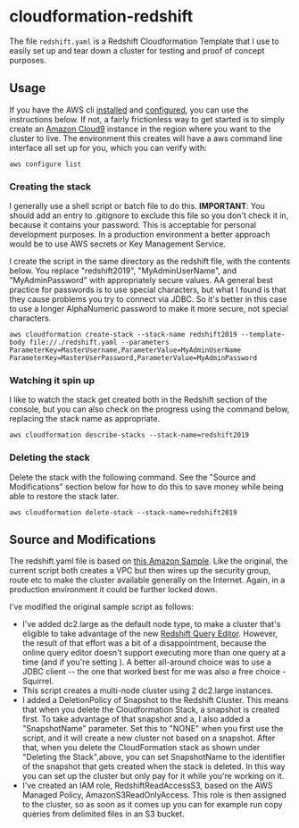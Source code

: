
# cloudformation-redshift

The file ```redshift.yaml``` is a Redshift Cloudformation Template that I use to easily set up and tear down a cluster for testing and proof of concept purposes. 

## Usage

If you have the AWS cli [installed](https://docs.aws.amazon.com/cli/latest/userguide/cli-chap-install.html) and [configured](https://docs.aws.amazon.com/cli/latest/userguide/cli-chap-configure.html), you can use the instructions below.  If not, a fairly frictionless way to get started is to simply create an [Amazon Cloud9](https://aws.amazon.com/cloud9/) instance in the region where you want to the cluster to live.  The environment this creates will have a aws command line interface all set up for you, which you can verify with:

```
aws configure list
```

### Creating the stack

I generally use a shell script or batch file to do this.  **IMPORTANT**:  You should add an entry to .gitignore to exclude this file so you don't check it in, because it contains your password.  This is acceptable for personal development purposes.  In a production environment a better approach would be to use AWS secrets or Key Management Service.

I create the script in the same directory as the redshift file, with the contents below.  You replace "redshift2019", "MyAdminUserName", and "MyAdminPassword" with appropriately secure values.  AA general best practice for passwords is to use special characters, but what I found is that they cause problems you try to connect via JDBC.  So it's better in this case to use a longer AlphaNumeric password to make it more secure, not special characters.

```
aws cloudformation create-stack --stack-name redshift2019 --template-body file://./redshift.yaml --parameters ParameterKey=MasterUsername,ParameterValue=MyAdminUserName ParameterKey=MasterUserPassword,ParameterValue=MyAdminPassword
```

### Watching it spin up

I like to watch the stack get created both in the Redshift section of the console, but you can also check on the progress using the command below, replacing the stack name as appropriate.

```
aws cloudformation describe-stacks --stack-name=redshift2019 
```

### Deleting the stack

Delete the stack with the following command.  See the "Source and Modifications" section below for how to do this to save money while being able to restore the stack later.

```
aws cloudformation delete-stack --stack-name=redshift2019 
```

## Source and Modifications

The redshift.yaml file is based on [this Amazon Sample](https://docs.aws.amazon.com/AWSCloudFormation/latest/UserGuide/quickref-redshift.html).  Like the original, the current script both creates a VPC but then wires up the security group, route etc to make the cluster available generally on the Internet.  Again, in a production environment it could be further locked down.

I've modified the original sample script as follows:

* I've added dc2.large as the default node type, to make a cluster that's eligible to take advantage of the new [Redshift Query Editor](https://docs.aws.amazon.com/redshift/latest/mgmt/query-editor.html).  However, the result of that effort was a bit of a disappointment, because the online query editor doesn't support executing more than one query at a time (and if you're setting ).  A better all-around choice was to use a JDBC client -- the one that worked best for me was also a free choice - Squirrel.
* This script creates a multi-node cluster using 2 dc2.large instances.
* I added a DeletionPolicy of Snapshot to the Redshift Cluster. This means that when you delete the Cloudformation Stack, a snapshot is created first.  To take advantage of that snapshot and a, I also added a "SnapshotName" parameter.  Set this to "NONE" when you first use the script, and it will create a new cluster not based on a snapshot. After that, when you delete the CloudFormation stack as shown under "Deleting the Stack",above, you can set SnapshotName to the identifier of the snapshot that gets created when the stack is deleted. In this way you can set up the cluster but only pay for it while you're working on it.
* I've created an IAM role, RedshiftReadAccessS3, based on the AWS Managed Policy, AmazonS3ReadOnlyAccess.  This role is then assigned to the cluster, so as soon as it comes up you can for example run copy queries from delimited files in an S3 bucket.